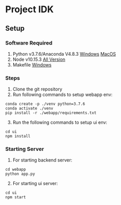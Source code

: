 # Project IDK

## Setup

### Software Required
1. Python v3.7.6/Anaconda V4.8.3 [Windows](https://repo.anaconda.com/archive/Anaconda3-2020.02-Windows-x86_64.exe) [MacOS](https://repo.anaconda.com/archive/Anaconda3-2020.02-MacOSX-x86_64.pkg)
2. Node v10.15.3 [All Version](https://nodejs.org/dist/v10.15.3/) 
3. Makefile [Windows](https://sourceforge.net/projects/gnuwin32/) 

### Steps
1. Clone the git repository
2. Run following commands to setup webapp env:
```
conda create -p ./venv python=3.7.6
conda activate ./venv
pip install -r ./webapp/requirements.txt
```
3. Run the following commands to setup ui env:
```
cd ui
npm install
```

### Starting Server

1. For starting backend server:
```
cd webapp
python app.py
```
2. For starting ui server:
```
cd ui
npm start
```